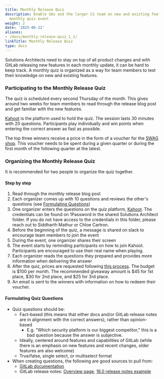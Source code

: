 ```yaml
---
title: Monthly Release Quiz
description: Enable SAs and the larger CS team on new and existing features with a
  monthly quiz event
weight: 2
date: '2025-06-12'
aliases:
- /docs/monthly-release-quiz_1_1/
linkTitle: Monthly Release Quiz
type: docs
---
```


Solutions Architects need to stay on top of all product changes and with GitLab releasing new features in each monthly update, it can be hard to keep track.
A monthly quiz is organized as a way for team members to test their knowledge on new and existing features.

### Participating to the Monthly Release Quiz

The quiz is scheduled every second Thursday of the month. This gives around two weeks for team members to read through the release blog post and get familiar with the new features.

[Kahoot](https://kahoot.it/) is the platform used to hold the quiz. The session lasts 30 minutes with 20 questions. Participants play individually and win points when entering the correct answer as fast as possible.

The top three winners receive a price in the form of a voucher for the [SWAG shop](https://shop.gitlab.com/).
This voucher needs to be spent during a given quarter or during the first month of the following quarter at the latest.

### Organizing the Monthly Release Quiz

It is recommended for two people to organize the quiz together.

#### Step by step

1. Read through the monthly release blog post
2. Each organizer comes up with 10 questions and reviews the other's questions (see [Formulating Questions](#formulating-quiz-questions))
3. One organizer enters the questions on the quiz platform, [Kahoot](https://kahoot.it/). The credentials can be found on 1Password in the shared Solutions Architect folder. If you do not have access to the credentials in this folder, please reach out to Siddharth Mathur or Chloe Cartron.
4. Before the beginning of the quiz, a message is shared on slack to encourage team members to join the event
5. During the event, one organizer shares their screen
6. The event starts by reminding participants on how to join Kahoot. Participants are encouraged to use their real name when playing.
7. Each organizer reads the questions they prepared and provides more information when delivering the answer
8. After the quiz, prices are requested following [this process](/handbook/marketing/brand-and-product-marketing/brand/merchandise-handling/#organizing-a-giveaway-or-gift).
The budget is $100 per month. The recommended giveaway amount is $45 for 1st place, $30 for 2nd place, and $25 for 3rd place.
9. An email is sent to the winners with information on how to redeem their voucher.

#### Formulating Quiz Questions

- Quiz questions should be:
  - Fact-based (this means that either docs and/or GitLab release notes are in alignment with the correct answers), rather than opinion-based
    - E.g. "Which security platform is our biggest competitor," this is a bad question because the answer is subjective.
  - Ideally, centered around features and capabilities of GitLab (while there is an emphasis on new features and recent changes, older features are also welcome)
  - True/false, single select, or multiselect format
- When creating questions, the following are good sources to pull from:
  - [GitLab documentation](https://docs.gitlab.com)
  - GitLab release notes: [Overview page](https://about.gitlab.com/releases/categories/releases/), [16.0 release notes example](https://about.gitlab.com/releases/2023/05/22/gitlab-16-0-released/#key-features)
